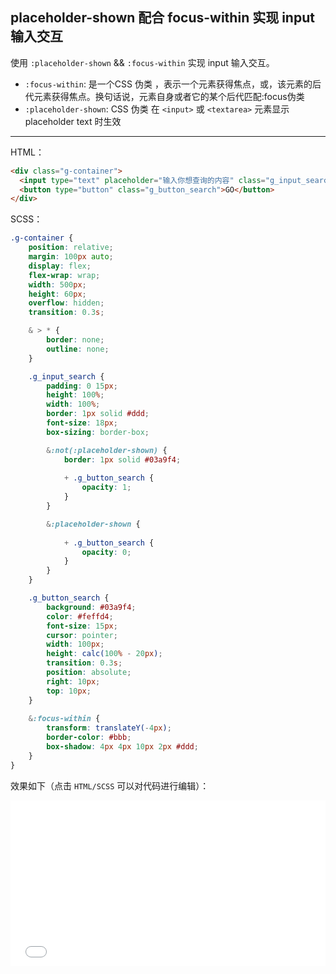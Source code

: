 ## placeholder-shown 配合 focus-within 实现 input 输入交互

使用 `:placeholder-shown` && `:focus-within` 实现 input 输入交互。

+ `:focus-within`: 是一个CSS 伪类 ，表示一个元素获得焦点，或，该元素的后代元素获得焦点。换句话说，元素自身或者它的某个后代匹配:focus伪类
+ `:placeholder-shown`:  CSS 伪类 在 `<input>` 或 `<textarea>` 元素显示 placeholder text 时生效

-----

HTML：

```html
<div class="g-container">
  <input type="text" placeholder="输入你想查询的内容" class="g_input_search" >
  <button type="button" class="g_button_search">GO</button>
</div>
```

SCSS：
```scss
.g-container {
    position: relative;
    margin: 100px auto;
    display: flex;
    flex-wrap: wrap;
    width: 500px;
    height: 60px;
    overflow: hidden;
    transition: 0.3s;

    & > * {
        border: none;
        outline: none;
    }

    .g_input_search {
        padding: 0 15px;
        height: 100%;
        width: 100%;
        border: 1px solid #ddd;
        font-size: 18px;
        box-sizing: border-box;

        &:not(:placeholder-shown) {
            border: 1px solid #03a9f4;
            
            + .g_button_search {
                opacity: 1;
            }
        }

        &:placeholder-shown {
            
            + .g_button_search {
                opacity: 0;
            }
        }
    }

    .g_button_search {
        background: #03a9f4;
        color: #feffd4;
        font-size: 15px;
        cursor: pointer;
        width: 100px;
        height: calc(100% - 20px);
        transition: 0.3s;
        position: absolute;
        right: 10px;
        top: 10px;
    }
    
    &:focus-within {
        transform: translateY(-4px);
        border-color: #bbb;
        box-shadow: 4px 4px 10px 2px #ddd;
    }
}
```

效果如下（点击 `HTML/SCSS` 可以对代码进行编辑）：

<iframe height='265' scrolling='no' title=':placeholder-shown && :focus-within' src='//codepen.io/Chokcoco/embed/xJWwyB/?height=265&theme-id=0&default-tab=result' frameborder='no' allowtransparency='true' allowfullscreen='true' style='width: 100%;'>See the Pen <a href='https://codepen.io/Chokcoco/pen/xJWwyB/'>:placeholder-shown && :focus-within</a> by Chokcoco (<a href='https://codepen.io/Chokcoco'>@Chokcoco</a>) on <a href='https://codepen.io'>CodePen</a>.
</iframe>